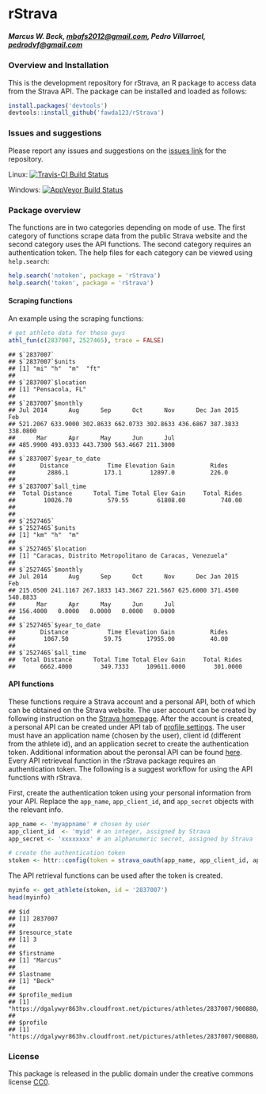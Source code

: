 
# rStrava

##### *Marcus W. Beck, mbafs2012@gmail.com, Pedro Villarroel, pedrodvf@gmail.com*

### Overview and Installation

This is the development repository for rStrava, an R package to access data from the Strava API.  The package can be installed and loaded as follows:


```r
install.packages('devtools')
devtools::install_github('fawda123/rStrava')
```

### Issues and suggestions

Please report any issues and suggestions on the [issues link](https://github.com/fawda123/rStrava/issues) for the repository.

Linux: [![Travis-CI Build Status](https://travis-ci.org/fawda123/rStrava.svg?branch=master)](https://travis-ci.org/fawda123/rStrava)

Windows: [![AppVeyor Build Status](https://ci.appveyor.com/api/projects/status/github/fawda123/rStrava?branch=master)](https://ci.appveyor.com/project/fawda123/rStrava)

### Package overview

The functions are in two categories depending on mode of use.  The first category of functions scrape data from the public Strava website and the second category uses the API functions.  The second category requires an authentication token.  The help files for each category can be viewed using ```help.search```:


```r
help.search('notoken', package = 'rStrava')
help.search('token', package = 'rStrava')
```

#### Scraping functions

An example using the scraping functions:


```r
# get athlete data for these guys
athl_fun(c(2837007, 2527465), trace = FALSE)
```

```
## $`2837007`
## $`2837007`$units
## [1] "mi" "h"  "m"  "ft"
## 
## $`2837007`$location
## [1] "Pensacola, FL"
## 
## $`2837007`$monthly
## Jul 2014      Aug      Sep      Oct      Nov      Dec Jan 2015      Feb 
## 521.2067 633.9000 302.8633 662.0733 302.8633 436.6867 387.3833 338.0800 
##      Mar      Apr      May      Jun      Jul 
## 485.9900 493.0333 443.7300 563.4667 211.3000 
## 
## $`2837007`$year_to_date
##       Distance           Time Elevation Gain          Rides 
##         2886.1          173.1        12897.0          226.0 
## 
## $`2837007`$all_time
##  Total Distance      Total Time Total Elev Gain     Total Rides 
##        10026.70          579.55        61808.00          740.00 
## 
## 
## $`2527465`
## $`2527465`$units
## [1] "km" "h"  "m" 
## 
## $`2527465`$location
## [1] "Caracas, Distrito Metropolitano de Caracas, Venezuela"
## 
## $`2527465`$monthly
## Jul 2014      Aug      Sep      Oct      Nov      Dec Jan 2015      Feb 
## 215.0500 241.1167 267.1833 143.3667 221.5667 625.6000 371.4500 540.8833 
##      Mar      Apr      May      Jun      Jul 
## 156.4000   0.0000   0.0000   0.0000   0.0000 
## 
## $`2527465`$year_to_date
##       Distance           Time Elevation Gain          Rides 
##        1067.50          59.75       17955.00          40.00 
## 
## $`2527465`$all_time
##  Total Distance      Total Time Total Elev Gain     Total Rides 
##       6662.4000        349.7333     109611.0000        301.0000
```

#### API functions

These functions require a Strava account and a personal API, both of which can be obtained on the Strava website.  The user account can be created by following instruction on the [Strava homepage](https://www.strava.com/).  After the account is created, a personal API can be created under API tab of [profile settings](https://www.strava.com/settings/api).  The user must have an application name (chosen by the user), client id (different from the athlete id), and an application secret to create the authentication token.  Additional information about the peronsal API can be found [here](https://strava.github.io/api/).  Every API retrieveal function in the rStrava package requires an authentication token.  The following is a suggest workflow for using the API functions with rStrava.

First, create the authentication token using your personal information from your API.  Replace the `app_name`, `app_client_id`, and `app_secret` objects with the relevant info.

```r
app_name <- 'myappname' # chosen by user
app_client_id  <- 'myid' # an integer, assigned by Strava
app_secret <- 'xxxxxxxx' # an alphanumeric secret, assigned by Strava

# create the authentication token
stoken <- httr::config(token = strava_oauth(app_name, app_client_id, app_secret))
```

The API retrieval functions can be used after the token is created.


```r
myinfo <- get_athlete(stoken, id = '2837007')
head(myinfo)
```

```
## $id
## [1] 2837007
## 
## $resource_state
## [1] 3
## 
## $firstname
## [1] "Marcus"
## 
## $lastname
## [1] "Beck"
## 
## $profile_medium
## [1] "https://dgalywyr863hv.cloudfront.net/pictures/athletes/2837007/900880/2/medium.jpg"
## 
## $profile
## [1] "https://dgalywyr863hv.cloudfront.net/pictures/athletes/2837007/900880/2/large.jpg"
```

### License

This package is released in the public domain under the creative commons license [CC0](https://tldrlegal.com/license/creative-commons-cc0-1.0-universal). 

